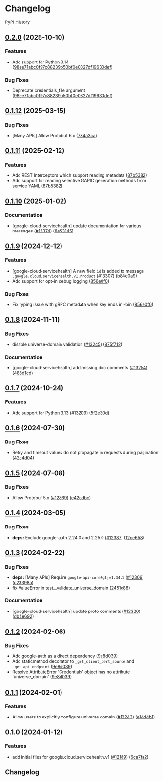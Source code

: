 # Changelog

[PyPI History][1]

[1]: https://pypi.org/project/google-cloud-servicehealth/#history

## [0.2.0](https://github.com/googleapis/google-cloud-python/compare/google-cloud-servicehealth-v0.1.12...google-cloud-servicehealth-v0.2.0) (2025-10-10)


### Features

* Add support for Python 3.14  ([98ee71abc0f97c88239b50bf0e0827df19630def](https://github.com/googleapis/google-cloud-python/commit/98ee71abc0f97c88239b50bf0e0827df19630def))


### Bug Fixes

* Deprecate credentials_file argument  ([98ee71abc0f97c88239b50bf0e0827df19630def](https://github.com/googleapis/google-cloud-python/commit/98ee71abc0f97c88239b50bf0e0827df19630def))

## [0.1.12](https://github.com/googleapis/google-cloud-python/compare/google-cloud-servicehealth-v0.1.11...google-cloud-servicehealth-v0.1.12) (2025-03-15)


### Bug Fixes

* [Many APIs] Allow Protobuf 6.x ([784a3ca](https://github.com/googleapis/google-cloud-python/commit/784a3ca7a180453320521753f5bce71de329d65c))

## [0.1.11](https://github.com/googleapis/google-cloud-python/compare/google-cloud-servicehealth-v0.1.10...google-cloud-servicehealth-v0.1.11) (2025-02-12)


### Features

* Add REST Interceptors which support reading metadata ([87b5382](https://github.com/googleapis/google-cloud-python/commit/87b5382a05b7a0c9faeabaf3e2baa6f05c88bb8e))
* Add support for reading selective GAPIC generation methods from service YAML ([87b5382](https://github.com/googleapis/google-cloud-python/commit/87b5382a05b7a0c9faeabaf3e2baa6f05c88bb8e))

## [0.1.10](https://github.com/googleapis/google-cloud-python/compare/google-cloud-servicehealth-v0.1.9...google-cloud-servicehealth-v0.1.10) (2025-01-02)


### Documentation

* [google-cloud-servicehealth] update documentation for various messages ([#13374](https://github.com/googleapis/google-cloud-python/issues/13374)) ([8e53145](https://github.com/googleapis/google-cloud-python/commit/8e531455b2ea2ecaf19981ad7871bdba0389afaa))

## [0.1.9](https://github.com/googleapis/google-cloud-python/compare/google-cloud-servicehealth-v0.1.8...google-cloud-servicehealth-v0.1.9) (2024-12-12)


### Features

* [google-cloud-servicehealth] A new field `id` is added to message `.google.cloud.servicehealth.v1.Product` ([#13307](https://github.com/googleapis/google-cloud-python/issues/13307)) ([b84e0a9](https://github.com/googleapis/google-cloud-python/commit/b84e0a95eb06877d431090bf29d13803b241f975))
* Add support for opt-in debug logging ([856e0f0](https://github.com/googleapis/google-cloud-python/commit/856e0f07bd5212d60ad64be4c16ac8fafd07850b))


### Bug Fixes

* Fix typing issue with gRPC metadata when key ends in -bin ([856e0f0](https://github.com/googleapis/google-cloud-python/commit/856e0f07bd5212d60ad64be4c16ac8fafd07850b))

## [0.1.8](https://github.com/googleapis/google-cloud-python/compare/google-cloud-servicehealth-v0.1.7...google-cloud-servicehealth-v0.1.8) (2024-11-11)


### Bug Fixes

* disable universe-domain validation  ([#13245](https://github.com/googleapis/google-cloud-python/issues/13245)) ([875f712](https://github.com/googleapis/google-cloud-python/commit/875f712265a36919409964f5ade218330f1d0147))


### Documentation

* [google-cloud-servicehealth] add missing doc comments ([#13254](https://github.com/googleapis/google-cloud-python/issues/13254)) ([483d1cd](https://github.com/googleapis/google-cloud-python/commit/483d1cd5445638a80cd5752fd61400e54f036f74))

## [0.1.7](https://github.com/googleapis/google-cloud-python/compare/google-cloud-servicehealth-v0.1.6...google-cloud-servicehealth-v0.1.7) (2024-10-24)


### Features

* Add support for Python 3.13 ([#13209](https://github.com/googleapis/google-cloud-python/issues/13209)) ([5f2e30d](https://github.com/googleapis/google-cloud-python/commit/5f2e30d62eea6080f5707ee18755f2bb812ad00b))

## [0.1.6](https://github.com/googleapis/google-cloud-python/compare/google-cloud-servicehealth-v0.1.5...google-cloud-servicehealth-v0.1.6) (2024-07-30)


### Bug Fixes

* Retry and timeout values do not propagate in requests during pagination ([42c4d04](https://github.com/googleapis/google-cloud-python/commit/42c4d04ee1362ba0ed0f1b6a134ac8e409875b63))

## [0.1.5](https://github.com/googleapis/google-cloud-python/compare/google-cloud-servicehealth-v0.1.4...google-cloud-servicehealth-v0.1.5) (2024-07-08)


### Bug Fixes

* Allow Protobuf 5.x ([#12869](https://github.com/googleapis/google-cloud-python/issues/12869)) ([e42edbc](https://github.com/googleapis/google-cloud-python/commit/e42edbcf7f4d8ed66b6645c96a01c55fb8cd7666))

## [0.1.4](https://github.com/googleapis/google-cloud-python/compare/google-cloud-servicehealth-v0.1.3...google-cloud-servicehealth-v0.1.4) (2024-03-05)


### Bug Fixes

* **deps:** Exclude google-auth 2.24.0 and 2.25.0 ([#12387](https://github.com/googleapis/google-cloud-python/issues/12387)) ([12ce658](https://github.com/googleapis/google-cloud-python/commit/12ce658210f148eb93d9ff501568fb6f88e77f18))

## [0.1.3](https://github.com/googleapis/google-cloud-python/compare/google-cloud-servicehealth-v0.1.2...google-cloud-servicehealth-v0.1.3) (2024-02-22)


### Bug Fixes

* **deps:** [Many APIs] Require `google-api-core&gt;=1.34.1` ([#12309](https://github.com/googleapis/google-cloud-python/issues/12309)) ([c23398a](https://github.com/googleapis/google-cloud-python/commit/c23398a48d23d48e7f96971dd504ff184841666b))
* fix ValueError in test__validate_universe_domain ([2451e88](https://github.com/googleapis/google-cloud-python/commit/2451e88f302bc582b3f6d01a6ec6aceba7646252))


### Documentation

* [google-cloud-servicehealth] update proto comments ([#12320](https://github.com/googleapis/google-cloud-python/issues/12320)) ([db4e692](https://github.com/googleapis/google-cloud-python/commit/db4e6925f454d3c402989bec3dda043d07153896))

## [0.1.2](https://github.com/googleapis/google-cloud-python/compare/google-cloud-servicehealth-v0.1.1...google-cloud-servicehealth-v0.1.2) (2024-02-06)


### Bug Fixes

* Add google-auth as a direct dependency ([9e8d039](https://github.com/googleapis/google-cloud-python/commit/9e8d0399c488cb5125d3144ad4a8e25794c123fb))
* Add staticmethod decorator to `_get_client_cert_source` and `_get_api_endpoint` ([9e8d039](https://github.com/googleapis/google-cloud-python/commit/9e8d0399c488cb5125d3144ad4a8e25794c123fb))
* Resolve AttributeError 'Credentials' object has no attribute 'universe_domain' ([9e8d039](https://github.com/googleapis/google-cloud-python/commit/9e8d0399c488cb5125d3144ad4a8e25794c123fb))

## [0.1.1](https://github.com/googleapis/google-cloud-python/compare/google-cloud-servicehealth-v0.1.0...google-cloud-servicehealth-v0.1.1) (2024-02-01)


### Features

* Allow users to explicitly configure universe domain ([#12243](https://github.com/googleapis/google-cloud-python/issues/12243)) ([e14d4b1](https://github.com/googleapis/google-cloud-python/commit/e14d4b13a883876a420c498a044dc34ea5122629))

## 0.1.0 (2024-01-12)


### Features

* add initial files for google.cloud.servicehealth.v1 ([#12189](https://github.com/googleapis/google-cloud-python/issues/12189)) ([6ca7fa2](https://github.com/googleapis/google-cloud-python/commit/6ca7fa209b79f57fce901e049bf2251b2b41e9c1))

## Changelog
